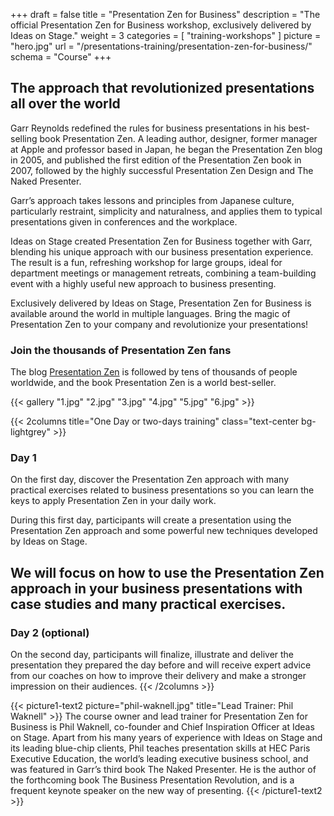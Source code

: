 +++
draft		= false
title		= "Presentation Zen for Business"
description = "The official Presentation Zen for Business workshop, exclusively delivered by Ideas on Stage."
weight		= 3
categories	= [ "training-workshops" ]
picture		= "hero.jpg"
url 			= "/presentations-training/presentation-zen-for-business/"
schema		= "Course"
+++
## The approach that revolutionized presentations all over the world

Garr Reynolds redefined the rules for business presentations in his best-selling book Presentation Zen. A leading author, designer, former manager at Apple and professor based in Japan, he began the Presentation Zen blog in 2005, and published the first edition of the Presentation Zen book in 2007, followed by the highly successful Presentation Zen Design and The Naked Presenter.

Garr’s approach takes lessons and principles from Japanese culture, particularly restraint, simplicity and naturalness, and applies them to typical presentations given in conferences and the workplace.

Ideas on Stage created Presentation Zen for Business together with Garr, blending his unique approach with our business presentation experience. The result is a fun, refreshing workshop for large groups, ideal for department meetings or management retreats, combining a team-building event with a highly useful new approach to business presenting.

Exclusively delivered by Ideas on Stage, Presentation Zen for Business is available around the world in multiple languages. Bring the magic of Presentation Zen to your company and revolutionize your presentations!

### Join the thousands of Presentation Zen fans

The blog [Presentation Zen](http://www.presentationzen.com/) is followed by tens of thousands of people worldwide, and the book Presentation Zen is a world best-seller.

{{< gallery "1.jpg" "2.jpg" "3.jpg" "4.jpg" "5.jpg" "6.jpg" >}}

{{< 2columns title="One Day or two-days training" class="text-center bg-lightgrey" >}}
### Day 1
On the first day, discover the Presentation Zen approach with many practical exercises related to business presentations so you can learn the keys to apply Presentation Zen in your daily work.

During this first day, participants will create a presentation using the Presentation Zen approach and some powerful new techniques developed by Ideas on Stage.

We will focus on how to use the Presentation Zen approach in your business presentations with case studies and many practical exercises.
---
### Day 2 (optional)
On the second day, participants will finalize, illustrate and deliver the presentation they prepared the day before and will receive expert advice from our coaches on how to improve their delivery and make a stronger impression on their audiences.
{{< /2columns >}}

{{< picture1-text2 picture="phil-waknell.jpg" title="Lead Trainer: Phil Waknell" >}}
The course owner and lead trainer for Presentation Zen for Business is Phil Waknell, co-founder and Chief Inspiration Officer at Ideas on Stage. Apart from his many years of experience with Ideas on Stage and its leading blue-chip clients, Phil teaches presentation skills at HEC Paris Executive Education, the world’s leading executive business school, and was featured in Garr’s third book The Naked Presenter. He is the author of the forthcoming book The Business Presentation Revolution, and is a frequent keynote speaker on the new way of presenting.
{{< /picture1-text2 >}}